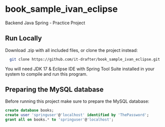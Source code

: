 
# book_sample_ivan_eclipse
Backend Java Spring - Practice Project

## Run Locally

Download .zip with all included files, or clone the project instead:

```bash
  git clone https://github.com/it-drafter/book_sample_ivan_eclipse.git
```

You will need JDK 17 & Eclipse IDE with Spring Tool Suite installed in your system to compile and run this program.

##  Preparing the MySQL database
Before running this project make sure to prepare the MySQL database:
```sql
create database books;
create user 'springuser'@'localhost' identified by 'ThePassword';
grant all on books.* to 'springuser'@'localhost';